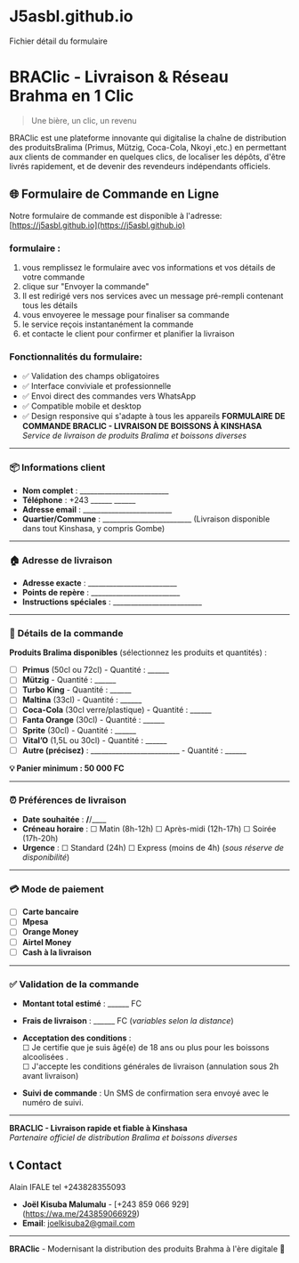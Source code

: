 # J5asbl.github.io
Fichier détail du formulaire 
# BRAClic - Livraison & Réseau Brahma en 1 Clic

> Une bière, un clic, un revenu

BRAClic est une plateforme innovante qui digitalise la chaîne de distribution des produitsBralima (Primus, Mützig, Coca-Cola, Nkoyi ,etc.) en permettant aux clients de commander en quelques clics, de localiser les dépôts, d'être livrés rapidement, et de devenir des revendeurs indépendants officiels.

## 🌐 Formulaire de Commande en Ligne

Notre formulaire de commande est disponible à l'adresse: [https://j5asbl.github.io](https://j5asbl.github.io)

### formulaire :

1. vous remplissez le formulaire avec vos informations et vos détails de votre commande
2.  clique sur "Envoyer la commande"
3. Il est redirigé vers nos services avec un message pré-rempli contenant tous les détails
4. vous envoyeree le message pour finaliser sa commande
5. le service reçois instantanément la commande
6. et contacte le client pour confirmer et planifier la livraison

### Fonctionnalités du formulaire:

- ✅ Validation des champs obligatoires
- ✅ Interface conviviale et professionnelle
- ✅ Envoi direct des commandes vers WhatsApp
- ✅ Compatible mobile et desktop
- ✅ Design responsive qui s'adapte à tous les appareils
**FORMULAIRE DE COMMANDE BRACLIC - LIVRAISON DE BOISSONS À KINSHASA**  
*Service de livraison de produits Bralima et boissons diverses*

---

### 📦 **Informations client**
- **Nom complet** : _________________________
- **Téléphone** : +243 ______ ______ 
- **Adresse email** : _________________________
- **Quartier/Commune** : _________________________ (Livraison disponible dans tout Kinshasa, y compris Gombe) 

---

### 🏠 **Adresse de livraison**
- **Adresse exacte** : _________________________
- **Points de repère** : _________________________
- **Instructions spéciales** : _________________________

---

### 🍻 **Détails de la commande**
**Produits Bralima disponibles** (sélectionnez les produits et quantités)  :
- [ ] **Primus** (50cl ou 72cl) - Quantité : ______
- [ ] **Mützig** - Quantité : ______
- [ ] **Turbo King** - Quantité : ______
- [ ] **Maltina** (33cl) - Quantité : ______
- [ ] **Coca-Cola** (30cl verre/plastique) - Quantité : ______
- [ ] **Fanta Orange** (30cl) - Quantité : ______
- [ ] **Sprite** (30cl) - Quantité : ______
- [ ] **Vital’O** (1,5L ou 30cl) - Quantité : ______
- [ ] **Autre (précisez)** : _________________________ - Quantité : ______

**💡 Panier minimum : 50 000 FC** 

---

### ⏰ **Préférences de livraison**
- **Date souhaitée** : __/__/____
- **Créneau horaire** : ☐ Matin (8h-12h) ☐ Après-midi (12h-17h) ☐ Soirée (17h-20h)
- **Urgence** : ☐ Standard (24h) ☐ Express (moins de 4h) (*sous réserve de disponibilité*)

---

### 💳 **Mode de paiement** 
- [ ] **Carte bancaire**
- [ ] **Mpesa**
- [ ] **Orange Money**
- [ ] **Airtel Money**
- [ ] **Cash à la livraison**

---

### ✅ **Validation de la commande**
- **Montant total estimé** : ______ FC
- **Frais de livraison** : ______ FC (*variables selon la distance*)
- **Acceptation des conditions** :  
  ☐ Je certifie que je suis âgé(e) de 18 ans ou plus pour les boissons alcoolisées .  
  ☐ J'accepte les conditions générales de livraison (annulation sous 2h avant livraison)

- **Suivi de commande** : Un SMS de confirmation sera envoyé avec le numéro de suivi.

---

**BRACLIC - Livraison rapide et fiable à Kinshasa**  
*Partenaire officiel de distribution Bralima et boissons diverses* 


## 📞 Contact
Alain IFALE tel +243828355093 
- **Joël Kisuba Malumalu** - [+243 859 066 929] (https://wa.me/243859066929)
- **Email**: joelkisuba2@gmail.com

---

**BRAClic** - Modernisant la distribution des produits Brahma à l'ère digitale 🚀
